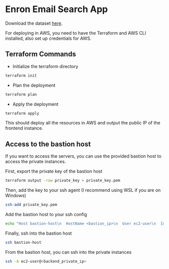 # Enron Email Search App

Download the dataset [here](http://www.cs.cmu.edu/~enron/enron_mail_20110402.tgz).

For deploying in AWS, you need to have the Terraform and AWS CLI installed, also set up credentials for AWS.

## Terraform Commands
* Initialize the terraform directory
```bash
terraform init
```

* Plan the deployment
```bash
terraform plan
```

* Apply the deployment
```bash
terraform apply
```

This should deploy all the resources in AWS and output the public IP of the frontend instance.

## Access to the bastion host
If you want to access the servers, you can use the provided bastion host to access the private instances.

First, export the private key of the bastion host
```bash
terraform output -raw private_key > private_key.pem
```

Then, add the key to your ssh agent (I recommend using WSL if you are on Windows)
```bash
ssh-add private_key.pem
```

Add the bastion host to your ssh config
```bash
echo "Host bastion-host\n  HostName <bastion_ip>\n  User ec2-user\n  IdentityFile private_key.pem" >> ~/.ssh/config
```

Finally, ssh into the bastion host
```bash
ssh bastion-host
```

From the bastion host, you can ssh into the private instances
```bash
ssh -A ec2-user@<backend_private_ip>
```
